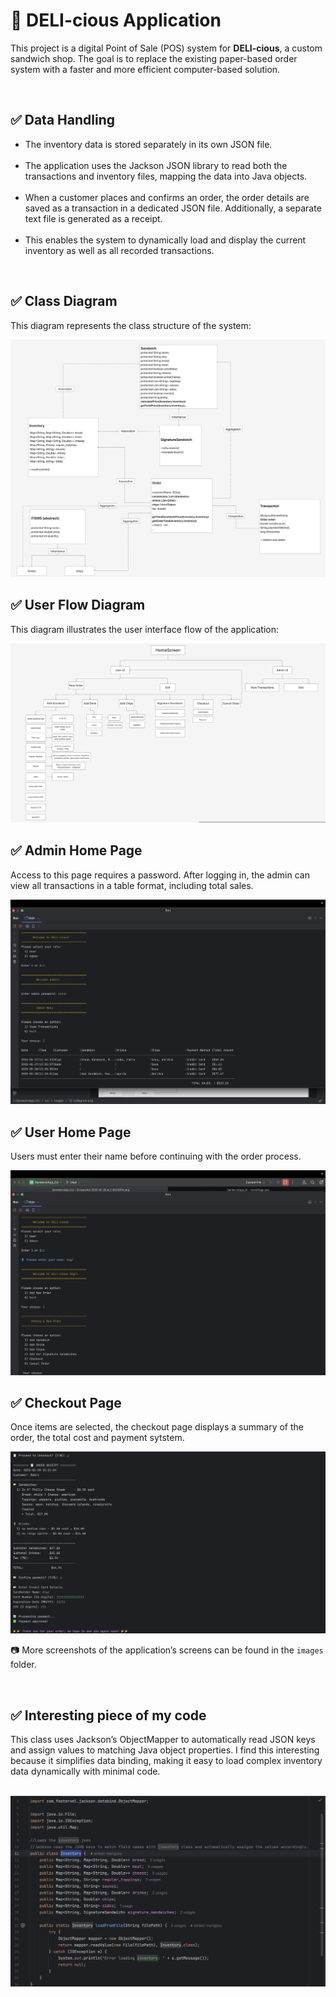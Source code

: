 <!DOCTYPE html>
<html lang="en">
<head>
  <meta charset="UTF-8">
</head>
<body>
  <h1>🥪 DELI-cious Application</h1>
  <p>
    This project is a digital Point of Sale (POS) system for <strong>DELI-cious</strong>, a custom sandwich shop.   
    The goal is to replace the existing paper-based order system with a faster and more efficient computer-based solution. 
  </p>
<br/>
<h2>✅ Data Handling</h2>
<ul>
  <li>
    The inventory data is stored separately in its own JSON file.
  </li>
    <br/>
  <li>
    The application uses the Jackson JSON library to read both the transactions and inventory files, mapping the data into Java objects.
  </li>
  <br/>
  <li>
    When a customer places and confirms an order, the order details are saved as a transaction in a dedicated JSON file. Additionally, a separate text file is generated as 
    a receipt.
  </li>
    <br/>
  <li>
    This enables the system to dynamically load and display the current inventory as well as all recorded transactions.
  </li>
</ul>
  <br/>
  <h2>✅ Class Diagram</h2>
  <p>This diagram represents the class structure of the system:</p>
  <img src="src/Images/Classesdiagram.png" alt="Class Diagram" />

<br/>

  <h2>✅ User Flow Diagram</h2>
  <p>This diagram illustrates the user interface flow of the application:</p>
  <img src="src/Images/UI.png" alt="UI Diagram" />

<br/>

  <h2>✅ Admin Home Page</h2>
  <p>
    Access to this page requires a password.  
    After logging in, the admin can view all transactions in a table format, including total sales.
  </p>
  <img src="src/Images/AdminPage.png" alt="Admin Page UI" />

 <br/>

  <h2>✅ User Home Page</h2>
  <p>
     Users must enter their name before continuing with the order process.
  </p>
  <img src="src/Images/UserPage.png" alt="User Page UI" />

<br/>

  <h2>✅ Checkout Page</h2>
  <p>
     Once items are selected, the checkout page displays a summary of the order, the total cost and payment sytstem.
  </p>
  <img src="src/Images/Checkout.png" alt="Checkout Page UI" />
  
  <br/>
<p>📷 More screenshots of the application’s screens can be found in the <code>images</code> folder.</p>

  


<br/>

  <h2>✅ Interesting piece of my code</h2>
  <p>
   This class uses Jackson’s ObjectMapper to automatically read JSON keys and assign values to matching Java object properties. I find this interesting because it simplifies data binding, making it easy to load complex inventory data dynamically with minimal code.
  </p>
    <br/>
  <img src="src/Images/InterstesingCode.png" alt="Checkout Page UI" />
  
  <br/>

</body>
</html>
